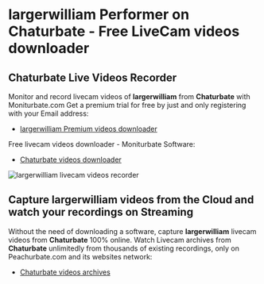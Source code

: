 # largerwilliam Performer on Chaturbate - Free LiveCam videos downloader

## Chaturbate Live Videos Recorder

Monitor and record livecam videos of **largerwilliam** from **Chaturbate** with Moniturbate.com
Get a premium trial for free by just and only registering with your Email address:
* [largerwilliam Premium videos downloader](https://moniturbate.com/request-demo-licence-key.html)

Free livecam videos downloader - Moniturbate Software:
* [Chaturbate videos downloader](https://moniturbate.com/moniturbate-download-software.html)

![largerwilliam livecam videos recorder](https://peachurnet.com/templates/moniturbate-software.png)


## Capture largerwilliam videos from the Cloud and watch your recordings on Streaming

Without the need of downloading a software, capture **largerwilliam** livecam videos from **Chaturbate** 100% online.
Watch Livecam archives from **Chaturbate** unlimitedly from thousands of existing recordings, only on Peachurbate.com and its websites network:
* [Chaturbate videos archives](https://peachurnet.com/)